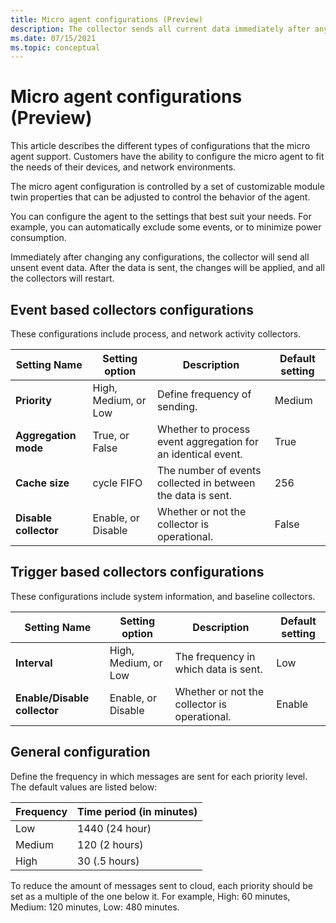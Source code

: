 ```yaml
---
title: Micro agent configurations (Preview)
description: The collector sends all current data immediately after any configuration change is made. The changes are then applied.
ms.date: 07/15/2021
ms.topic: conceptual
---
```


# Micro agent configurations (Preview)

This article describes the different types of configurations that the micro agent support. Customers have the ability to configure the micro agent to fit the needs of their devices, and network environments.  

The micro agent configuration is controlled by a set of customizable module twin properties that can be adjusted to control the behavior of the agent. 

You can configure the agent to the settings that best suit your needs. For example, you can automatically exclude some events, or to minimize power consumption.

Immediately after changing any configurations, the collector will send all unsent event data. After the data is sent, the changes will be applied, and all the collectors will restart. 

## Event based collectors configurations 

These configurations include process, and network activity collectors.

| Setting Name | Setting option | Description | Default setting |
| -- | -- | -- | -- |
| **Priority** | High, Medium, or Low | Define frequency of sending. | Medium |
| **Aggregation mode** | True, or False | Whether to process event aggregation for an identical event.  | True |
| **Cache size** | cycle FIFO | The number of events collected in between the data is sent. | 256 |
| **Disable collector** | Enable, or Disable | Whether or not the collector is operational. | False |

## Trigger based collectors configurations 

These configurations include system information, and baseline collectors.

| Setting Name | Setting option | Description | Default setting |
| -- | -- | -- | -- |
| **Interval** | High, Medium, or Low | The frequency in which data is sent. | Low |
 **Enable/Disable collector** | Enable, or Disable | Whether or not the collector is operational. | Enable |

## General configuration 

Define the frequency in which messages are sent for each priority level. The default values are listed below:

| Frequency | Time period (in minutes) |
| -- | -- | 
| Low | 1440 (24 hour) |
| Medium | 120 (2 hours) |
| High | 30 (.5 hours) |

To reduce the amount of messages sent to cloud, each priority should be set as a multiple of the one below it. For example, High: 60 minutes, Medium: 120 minutes, Low: 480 minutes.
